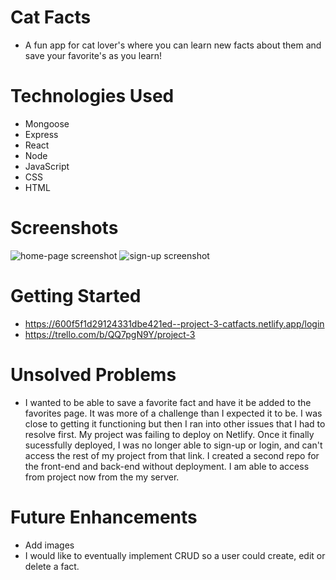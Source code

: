 # Cat Facts
- A fun app for cat lover's where you can learn new facts about them and save your favorite's as you learn!

# Technologies Used
- Mongoose
- Express 
- React 
- Node
- JavaScript
- CSS
- HTML

# Screenshots
![home-page screenshot](https://user-images.githubusercontent.com/71416370/105903887-7681b800-5fee-11eb-8e78-32ba8217de0c.png)
![sign-up screenshot](https://user-images.githubusercontent.com/71416370/105903953-8a2d1e80-5fee-11eb-82f2-1883e073013b.png)

# Getting Started 
- https://600f5f1d29124331dbe421ed--project-3-catfacts.netlify.app/login
- https://trello.com/b/QQ7pgN9Y/project-3

# Unsolved Problems
- I wanted to be able to save a favorite fact and have it be added to the favorites page. It was more of a challenge than I expected it to be. I was close to getting it functioning but then I ran into other issues that I had to resolve first. My project was failing to deploy on Netlify. Once it finally sucessfully deployed, I was no longer able to sign-up or login, and can't access the rest of my project from that link. I created a second repo for the front-end and back-end without deployment. I am able to access from project now from the my server.

# Future Enhancements
- Add images
- I would like to eventually implement CRUD so a user could create, edit or delete a fact.
